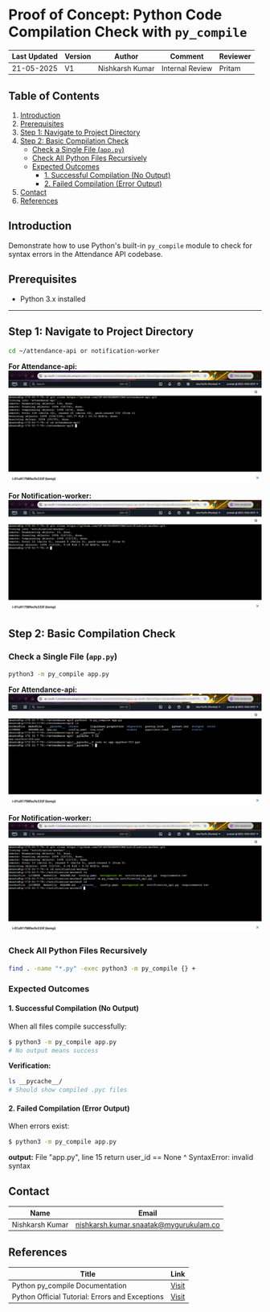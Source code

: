 # Proof of Concept: Python Code Compilation Check with `py_compile`

| Last Updated | Version | Author          | Comment         | Reviewer |
|--------------|---------|-----------------|-----------------|----------|
|  21-05-2025  | V1      | Nishkarsh Kumar | Internal Review | Pritam   |

## Table of Contents

1. [Introduction](#introduction)  
2. [Prerequisites](#prerequisites)  
3. [Step 1: Navigate to Project Directory](#step-1-navigate-to-project-directory)  
4. [Step 2: Basic Compilation Check](#step-2-basic-compilation-check)  
   - [Check a Single File (`app.py`)](#check-a-single-file-apppy)  
   - [Check All Python Files Recursively](#check-all-python-files-recursively)  
   - [Expected Outcomes](#expected-outcomes)  
     - [1. Successful Compilation (No Output)](#1-successful-compilation-no-output)  
     - [2. Failed Compilation (Error Output)](#2-failed-compilation-error-output)  
5. [Contact](#contact)  
6. [References](#references)  


## Introduction
Demonstrate how to use Python's built-in `py_compile` module to check for syntax errors in the Attendance API codebase.

## Prerequisites
- Python 3.x installed

---

## Step 1: Navigate to Project Directory

```bash
cd ~/attendance-api or notification-worker
```
**For Attendance-api:**
![1](https://github.com/Nishkarsh9/images/blob/main/Screenshot%202025-05-21%20153033.png)

**For Notification-worker:**
![2](https://github.com/Nishkarsh9/images/blob/main/Screenshot%202025-05-21%20155718.png)
## Step 2: Basic Compilation Check

### Check a Single File (`app.py`)

```bash
python3 -m py_compile app.py
```
**For Attendance-api:**
![3](https://github.com/Nishkarsh9/images/blob/main/Screenshot%202025-05-21%20155317.png)

**For Notification-worker:**
![4](https://github.com/Nishkarsh9/images/blob/main/Screenshot%202025-05-21%20155805.png)

### Check All Python Files Recursively

```bash
find . -name "*.py" -exec python3 -m py_compile {} +
```
### Expected Outcomes

#### 1. Successful Compilation (No Output)

When all files compile successfully:

```bash
$ python3 -m py_compile app.py
# No output means success
```
**Verification:**

```bash
ls __pycache__/
# Should show compiled .pyc files
```
#### 2. Failed Compilation (Error Output)

When errors exist:

```bash
$ python3 -m py_compile app.py
```
**output:**
  File "app.py", line 15
    return user_id == None
                ^
SyntaxError: invalid syntax

## Contact

| **Name**    | **Email**                |
|-------------|--------------------------|
| Nishkarsh Kumar     | nishkarsh.kumar.snaatak@mygurukulam.co  |


## References  

| Title                          | Link                                                                 |  
|--------------------------------|----------------------------------------------------------------------|  
| Python py_compile Documentation       | [Visit](https://docs.python.org/3/library/py_compile.html) |  
| Python Official Tutorial: Errors and Exceptions                  | [Visit](https://docs.python.org/3/tutorial/errors.html) | 

